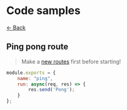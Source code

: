 # Code samples
[<- Back](./)

## Ping pong route
> Make a [new routes](./add) first before starting!
```javascript
module.exports = {
	name: "ping",
	run: async(req, res) => {
		res.send('Pong');
	}
};
```